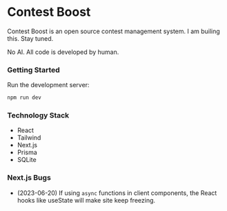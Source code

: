 # Contest Boost

Contest Boost is an open source contest management system. I am builing this. Stay tuned.

No AI. All code is developed by human.

### Getting Started

Run the development server:

```bash
npm run dev
```

### Technology Stack

- React
- Tailwind
- Next.js
- Prisma
- SQLite

### Next.js Bugs

- (2023-06-20) If using `async` functions in client components, the React hooks like useState will make site keep freezing.
